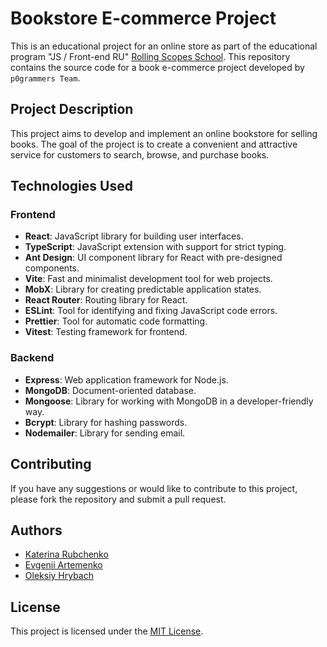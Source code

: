 
# Bookstore E-commerce Project
This is an educational project for an online store as part of the educational program "JS / Front-end RU" [Rolling Scopes School](https://rs.school/).
This repository contains the source code for a book e-commerce project developed by `p0grammers Team`.

## Project Description

This project aims to develop and implement an online bookstore for selling books. The goal of the project is to create a convenient and attractive service for customers to search, browse, and purchase books.

## Technologies Used

### Frontend

- **React**: JavaScript library for building user interfaces.
- **TypeScript**: JavaScript extension with support for strict typing.
- **Ant Design**: UI component library for React with pre-designed components.
- **Vite**: Fast and minimalist development tool for web projects.
- **MobX**: Library for creating predictable application states.
- **React Router**: Routing library for React.
- **ESLint**: Tool for identifying and fixing JavaScript code errors.
- **Prettier**: Tool for automatic code formatting.
- **Vitest**: Testing framework for frontend.

### Backend

- **Express**: Web application framework for Node.js.
- **MongoDB**: Document-oriented database.
- **Mongoose**: Library for working with MongoDB in a developer-friendly way.
- **Bcrypt**: Library for hashing passwords.
- **Nodemailer**: Library for sending email.


## Contributing

If you have any suggestions or would like to contribute to this project, please fork the repository and submit a pull request.

## Authors

- [Katerina Rubchenko](https://github.com/kat2709)
- [Evgenii Artemenko](https://github.com/playoffthecuff)
- [Oleksiy Hrybach](https://github.com/hrybach-oleksiy)

## License

This project is licensed under the [MIT License](https://opensource.org/licenses/MIT).